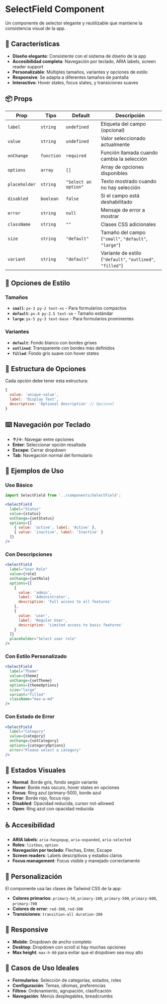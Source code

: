 # SelectField Component

Un componente de selector elegante y reutilizable que mantiene la consistencia visual de la app.

## 🎯 Características

- **Diseño elegante**: Consistente con el sistema de diseño de la app
- **Accesibilidad completa**: Navegación por teclado, ARIA labels, screen reader support
- **Personalizable**: Múltiples tamaños, variantes y opciones de estilo
- **Responsive**: Se adapta a diferentes tamaños de pantalla
- **Interactivo**: Hover states, focus states, y transiciones suaves

## 📦 Props

| Prop | Tipo | Default | Descripción |
|------|------|---------|-------------|
| `label` | `string` | `undefined` | Etiqueta del campo (opcional) |
| `value` | `string` | `undefined` | Valor seleccionado actualmente |
| `onChange` | `function` | `required` | Función llamada cuando cambia la selección |
| `options` | `array` | `[]` | Array de opciones disponibles |
| `placeholder` | `string` | `"Select an option"` | Texto mostrado cuando no hay selección |
| `disabled` | `boolean` | `false` | Si el campo está deshabilitado |
| `error` | `string` | `null` | Mensaje de error a mostrar |
| `className` | `string` | `""` | Clases CSS adicionales |
| `size` | `string` | `"default"` | Tamaño del campo (`"small"`, `"default"`, `"large"`) |
| `variant` | `string` | `"default"` | Variante de estilo (`"default"`, `"outlined"`, `"filled"`) |

## 🎨 Opciones de Estilo

### Tamaños
- **`small`**: `px-3 py-2 text-xs` - Para formularios compactos
- **`default`**: `px-4 py-2.5 text-sm` - Tamaño estándar
- **`large`**: `px-5 py-3 text-base` - Para formularios prominentes

### Variantes
- **`default`**: Fondo blanco con bordes grises
- **`outlined`**: Transparente con bordes más definidos
- **`filled`**: Fondo gris suave con hover states

## 📝 Estructura de Opciones

Cada opción debe tener esta estructura:

```javascript
{
  value: 'unique-value',
  label: 'Display Text',
  description: 'Optional description' // Opcional
}
```

## ⌨️ Navegación por Teclado

- **↑/↓**: Navegar entre opciones
- **Enter**: Seleccionar opción resaltada
- **Escape**: Cerrar dropdown
- **Tab**: Navegación normal del formulario

## 🚀 Ejemplos de Uso

### Uso Básico
```jsx
import SelectField from '../components/SelectField';

<SelectField
  label="Status"
  value={status}
  onChange={setStatus}
  options={[
    { value: 'active', label: 'Active' },
    { value: 'inactive', label: 'Inactive' }
  ]}
/>
```

### Con Descripciones
```jsx
<SelectField
  label="User Role"
  value={role}
  onChange={setRole}
  options={[
    {
      value: 'admin',
      label: 'Administrator',
      description: 'Full access to all features'
    },
    {
      value: 'user',
      label: 'Regular User',
      description: 'Limited access to basic features'
    }
  ]}
  placeholder="Select user role"
/>
```

### Con Estilo Personalizado
```jsx
<SelectField
  label="Theme"
  value={theme}
  onChange={setTheme}
  options={themeOptions}
  size="large"
  variant="filled"
  className="max-w-md"
/>
```

### Con Estado de Error
```jsx
<SelectField
  label="Category"
  value={category}
  onChange={setCategory}
  options={categoryOptions}
  error="Please select a category"
/>
```

## 🎨 Estados Visuales

- **Normal**: Borde gris, fondo según variante
- **Hover**: Borde más oscuro, hover states en opciones
- **Focus**: Ring azul (primary-500), borde azul
- **Error**: Borde rojo, focus rojo
- **Disabled**: Opacidad reducida, cursor not-allowed
- **Open**: Ring azul con opacidad reducida

## ♿ Accesibilidad

- **ARIA labels**: `aria-haspopup`, `aria-expanded`, `aria-selected`
- **Roles**: `listbox`, `option`
- **Navegación por teclado**: Flechas, Enter, Escape
- **Screen readers**: Labels descriptivos y estados claros
- **Focus management**: Focus visible y manejado correctamente

## 🔧 Personalización

El componente usa las clases de Tailwind CSS de la app:
- **Colores primarios**: `primary-50`, `primary-100`, `primary-500`, `primary-600`, `primary-700`
- **Colores de error**: `red-300`, `red-500`
- **Transiciones**: `transition-all duration-200`

## 📱 Responsive

- **Mobile**: Dropdown de ancho completo
- **Desktop**: Dropdown con scroll si hay muchas opciones
- **Max height**: `max-h-60` para evitar que el dropdown sea muy alto

## 🎯 Casos de Uso Ideales

- **Formularios**: Selección de categorías, estados, roles
- **Configuración**: Temas, idiomas, preferencias
- **Filtros**: Ordenamiento, agrupación, clasificación
- **Navegación**: Menús desplegables, breadcrumbs
